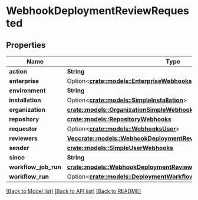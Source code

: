 # WebhookDeploymentReviewRequested

## Properties

Name | Type | Description | Notes
------------ | ------------- | ------------- | -------------
**action** | **String** |  | 
**enterprise** | Option<[**crate::models::EnterpriseWebhooks**](enterprise-webhooks.md)> |  | [optional]
**environment** | **String** |  | 
**installation** | Option<[**crate::models::SimpleInstallation**](simple-installation.md)> |  | [optional]
**organization** | [**crate::models::OrganizationSimpleWebhooks**](organization-simple-webhooks.md) |  | 
**repository** | [**crate::models::RepositoryWebhooks**](repository-webhooks.md) |  | 
**requestor** | Option<[**crate::models::WebhooksUser**](webhooks_user.md)> |  | 
**reviewers** | [**Vec<crate::models::WebhookDeploymentReviewRequestedReviewersInner>**](webhook_deployment_review_requested_reviewers_inner.md) |  | 
**sender** | [**crate::models::SimpleUserWebhooks**](simple-user-webhooks.md) |  | 
**since** | **String** |  | 
**workflow_job_run** | [**crate::models::WebhookDeploymentReviewRequestedWorkflowJobRun**](webhook_deployment_review_requested_workflow_job_run.md) |  | 
**workflow_run** | Option<[**crate::models::DeploymentWorkflowRun3**](Deployment_Workflow_Run_3.md)> |  | 

[[Back to Model list]](../README.md#documentation-for-models) [[Back to API list]](../README.md#documentation-for-api-endpoints) [[Back to README]](../README.md)


